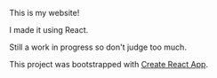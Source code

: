 This is my website! 

I made it using React. 

Still a work in progress so don't judge too much. 

This project was bootstrapped with [Create React App](https://github.com/facebook/create-react-app).
